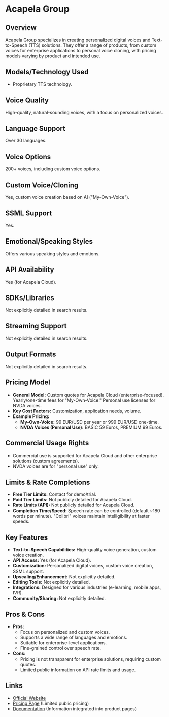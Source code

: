 # Acapela Group

## Overview
Acapela Group specializes in creating personalized digital voices and Text-to-Speech (TTS) solutions. They offer a range of products, from custom voices for enterprise applications to personal voice cloning, with pricing models varying by product and intended use.

## Models/Technology Used
*   Proprietary TTS technology.

## Voice Quality
High-quality, natural-sounding voices, with a focus on personalized voices.

## Language Support
Over 30 languages.

## Voice Options
200+ voices, including custom voice options.

## Custom Voice/Cloning
Yes, custom voice creation based on AI ("My-Own-Voice").

## SSML Support
Yes.

## Emotional/Speaking Styles
Offers various speaking styles and emotions.

## API Availability
Yes (for Acapela Cloud).

## SDKs/Libraries
Not explicitly detailed in search results.

## Streaming Support
Not explicitly detailed in search results.

## Output Formats
Not explicitly detailed in search results.

## Pricing Model
*   **General Model:** Custom quotes for Acapela Cloud (enterprise-focused). Yearly/one-time fees for "My-Own-Voice." Personal use licenses for NVDA voices.
*   **Key Cost Factors:** Customization, application needs, volume.
*   **Example Pricing:**
    *   **My-Own-Voice:** 99 EUR/USD per year or 999 EUR/USD one-time.
    *   **NVDA Voices (Personal Use):** BASIC 59 Euros, PREMIUM 99 Euros.

## Commercial Usage Rights
*   Commercial use is supported for Acapela Cloud and other enterprise solutions (custom agreements).
*   NVDA voices are for "personal use" only.

## Limits & Rate Completions
*   **Free Tier Limits:** Contact for demo/trial.
*   **Paid Tier Limits:** Not publicly detailed for Acapela Cloud.
*   **Rate Limits (API):** Not publicly detailed for Acapela Cloud.
*   **Completion Time/Speed:** Speech rate can be controlled (default ~180 words per minute). "Colibri" voices maintain intelligibility at faster speeds.

## Key Features
*   **Text-to-Speech Capabilities:** High-quality voice generation, custom voice creation.
*   **API Access:** Yes (for Acapela Cloud).
*   **Customization:** Personalized digital voices, custom voice creation, SSML support.
*   **Upscaling/Enhancement:** Not explicitly detailed.
*   **Editing Tools:** Not explicitly detailed.
*   **Integrations:** Designed for various industries (e-learning, mobile apps, IVR).
*   **Community/Sharing:** Not explicitly detailed.

## Pros & Cons
*   **Pros:**
    *   Focus on personalized and custom voices.
    *   Supports a wide range of languages and emotions.
    *   Suitable for enterprise-level applications.
    *   Fine-grained control over speech rate.
*   **Cons:**
    *   Pricing is not transparent for enterprise solutions, requiring custom quotes.
    *   Limited public information on API rate limits and usage.

## Links
*   [Official Website](https://www.acapela-group.com/)
*   [Pricing Page](https://www.acapela-group.com/pricing/) (Limited public pricing)
*   [Documentation](https://www.acapela-group.com/docs/) (Information integrated into product pages)